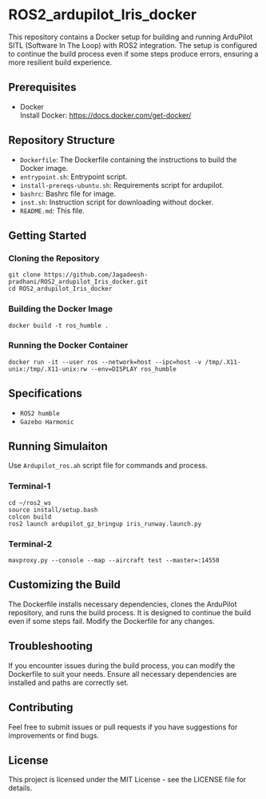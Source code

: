 # ROS2_ardupilot_Iris_docker

This repository contains a Docker setup for building and running ArduPilot SITL (Software In The Loop) with ROS2 integration. The setup is configured to continue the build process even if some steps produce errors, ensuring a more resilient build experience.

## Prerequisites

- Docker <br>
  Install Docker: https://docs.docker.com/get-docker/

## Repository Structure

- `Dockerfile`: The Dockerfile containing the instructions to build the Docker image.
- `entrypoint.sh`: Entrypoint script.
- `install-prereqs-ubuntu.sh`: Requirements script for ardupilot.
- `bashrc`: Bashrc file for image.
- `inst.sh`: Instruction script for downloading without docker.
- `README.md`: This file.

## Getting Started

### Cloning the Repository
```
git clone https://github.com/Jagadeesh-pradhani/ROS2_ardupilot_Iris_docker.git
cd ROS2_ardupilot_Iris_docker
```

### Building the Docker Image
```
docker build -t ros_humble .
```

### Running the Docker Container
```
docker run -it --user ros --network=host --ipc=host -v /tmp/.X11-unix:/tmp/.X11-unix:rw --env=DISPLAY ros_humble
```

## Specifications
- `ROS2 humble`
- `Gazebo Harmonic`

## Running Simulaiton

Use `Ardupilot_ros.ah` script file for commands and process.

### Terminal-1
```
cd ~/ros2_ws
source install/setup.bash
colcon build
ros2 launch ardupilot_gz_bringup iris_runway.launch.py
```

### Terminal-2
```
mavproxy.py --console --map --aircraft test --master=:14550
```

## Customizing the Build
The Dockerfile installs necessary dependencies, clones the ArduPilot repository, and runs the build process. It is designed to continue the build even if some steps fail.
Modify the Dockerfile for any changes.

## Troubleshooting
If you encounter issues during the build process, you can modify the Dockerfile to suit your needs. Ensure all necessary dependencies are installed and paths are correctly set.

## Contributing
Feel free to submit issues or pull requests if you have suggestions for improvements or find bugs.

## License
This project is licensed under the MIT License - see the LICENSE file for details.


